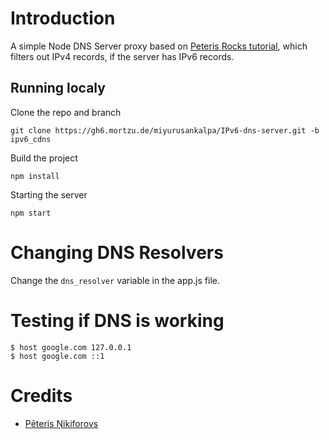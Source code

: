 # Introduction

A simple Node DNS Server proxy based on [Peteris Rocks tutorial](https://peteris.rocks/blog/dns-proxy-server-in-node-js-with-ui/), which filters out IPv4 records, if the server has IPv6 records.

## Running localy

Clone the repo and branch

	git clone https://gh6.mortzu.de/miyurusankalpa/IPv6-dns-server.git -b ipv6_cdns

Build the project 

	npm install

Starting the server 

	npm start
	
# Changing DNS Resolvers

Change the `dns_resolver` variable in the app.js file.

# Testing if DNS is working

	$ host google.com 127.0.0.1
	$ host google.com ::1

# Credits
* [Pēteris Ņikiforovs](https://peteris.rocks/)